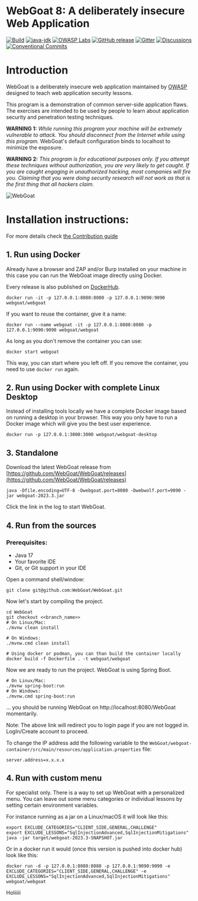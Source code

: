 # WebGoat 8: A deliberately insecure Web Application

[![Build](https://github.com/WebGoat/WebGoat/actions/workflows/build.yml/badge.svg?branch=develop)](https://github.com/WebGoat/WebGoat/actions/workflows/build.yml)
[![java-jdk](https://img.shields.io/badge/java%20jdk-17-green.svg)](https://jdk.java.net/)
[![OWASP Labs](https://img.shields.io/badge/OWASP-Lab%20project-f7b73c.svg)](https://owasp.org/projects/)
[![GitHub release](https://img.shields.io/github/release/WebGoat/WebGoat.svg)](https://github.com/WebGoat/WebGoat/releases/latest)
[![Gitter](https://badges.gitter.im/OWASPWebGoat/community.svg)](https://gitter.im/OWASPWebGoat/community?utm_source=badge&utm_medium=badge&utm_campaign=pr-badge)
[![Discussions](https://img.shields.io/github/discussions/WebGoat/WebGoat)](https://github.com/WebGoat/WebGoat/discussions)
[![Conventional Commits](https://img.shields.io/badge/Conventional%20Commits-1.0.0-%23FE5196?logo=conventionalcommits&logoColor=white)](https://conventionalcommits.org)

# Introduction

WebGoat is a deliberately insecure web application maintained by [OWASP](http://www.owasp.org/) designed to teach web
application security lessons.

This program is a demonstration of common server-side application flaws. The
exercises are intended to be used by people to learn about application security and
penetration testing techniques.

**WARNING 1:** *While running this program your machine will be extremely
vulnerable to attack. You should disconnect from the Internet while using
this program.*  WebGoat's default configuration binds to localhost to minimize
the exposure.

**WARNING 2:** *This program is for educational purposes only. If you attempt
these techniques without authorization, you are very likely to get caught. If
you are caught engaging in unauthorized hacking, most companies will fire you.
Claiming that you were doing security research will not work as that is the
first thing that all hackers claim.*

![WebGoat](docs/images/webgoat.png)

# Installation instructions:

For more details check [the Contribution guide](/CONTRIBUTING.md)

## 1. Run using Docker

Already have a browser and ZAP and/or Burp installed on your machine in this case you can run the WebGoat image directly using Docker.

Every release is also published on [DockerHub](https://hub.docker.com/r/webgoat/webgoat).

```shell
docker run -it -p 127.0.0.1:8080:8080 -p 127.0.0.1:9090:9090 webgoat/webgoat
```

If you want to reuse the container, give it a name:

```shell
docker run --name webgoat -it -p 127.0.0.1:8080:8080 -p 127.0.0.1:9090:9090 webgoat/webgoat
```

As long as you don't remove the container you can use:

```shell
docker start webgoat
```

This way, you can start where you left off. If you remove the container, you need to use `docker run` again.

## 2. Run using Docker with complete Linux Desktop

Instead of installing tools locally we have a complete Docker image based on running a desktop in your browser. This way you only have to run a Docker image which will give you the best user experience.

```shell
docker run -p 127.0.0.1:3000:3000 webgoat/webgoat-desktop
```

## 3. Standalone

Download the latest WebGoat release from [https://github.com/WebGoat/WebGoat/releases](https://github.com/WebGoat/WebGoat/releases)

```shell
java -Dfile.encoding=UTF-8 -Dwebgoat.port=8080 -Dwebwolf.port=9090 -jar webgoat-2023.3.jar
```

Click the link in the log to start WebGoat.

## 4. Run from the sources

### Prerequisites:

* Java 17
* Your favorite IDE
* Git, or Git support in your IDE

Open a command shell/window:

```Shell
git clone git@github.com:WebGoat/WebGoat.git
```

Now let's start by compiling the project.

```Shell
cd WebGoat
git checkout <<branch_name>>
# On Linux/Mac:
./mvnw clean install

# On Windows:
./mvnw.cmd clean install

# Using docker or podman, you can than build the container locally
docker build -f Dockerfile . -t webgoat/webgoat
```

Now we are ready to run the project. WebGoat is using Spring Boot.

```Shell
# On Linux/Mac:
./mvnw spring-boot:run
# On Windows:
./mvnw.cmd spring-boot:run

```

... you should be running WebGoat on http://localhost:8080/WebGoat momentarily.

Note: The above link will redirect you to login page if you are not logged in. LogIn/Create account to proceed.

To change the IP address add the following variable to the `WebGoat/webgoat-container/src/main/resources/application.properties` file:

```
server.address=x.x.x.x
```

## 4. Run with custom menu

For specialist only. There is a way to set up WebGoat with a personalized menu. You can leave out some menu categories or individual lessons by setting certain environment variables.

For instance running as a jar on a Linux/macOS it will look like this:

```Shell
export EXCLUDE_CATEGORIES="CLIENT_SIDE,GENERAL,CHALLENGE"
export EXCLUDE_LESSONS="SqlInjectionAdvanced,SqlInjectionMitigations"
java -jar target/webgoat-2023.3-SNAPSHOT.jar
```

Or in a docker run it would (once this version is pushed into docker hub) look like this:

```Shell
docker run -d -p 127.0.0.1:8080:8080 -p 127.0.0.1:9090:9090 -e EXCLUDE_CATEGORIES="CLIENT_SIDE,GENERAL,CHALLENGE" -e EXCLUDE_LESSONS="SqlInjectionAdvanced,SqlInjectionMitigations" webgoat/webgoat
```
Holiiiii

